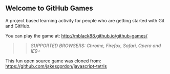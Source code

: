 ## Welcome to GitHub Games

A project based learning activity for people who are getting started with Git and GitHub.

You can play the game at: http://mblack88.github.io/github-games/

>> _*SUPPORTED BROWSERS*: Chrome, Firefox, Safari, Opera and IE9+_

This fun open source game was cloned from: https://github.com/jakesgordon/javascript-tetris
